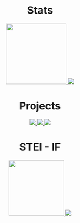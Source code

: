 <div align="center">
    <h1>Stats</h1>
    <a href = "https://github.com/IceTeaXXD/">
        <img src="https://github-readme-stats.vercel.app/api?username=IceTeaXXD&hide=issues&count_private=true&show_icons=true&theme=radical" height=164/>
        <img src="https://github-readme-stats.vercel.app/api/top-langs/?username=IceTeaXXD&layout=compact&theme=radical&hide=jupyter-notebook,"/>
    </a>

<div align="center">
    <h1>Projects</h1>
    <a href = "https://github.com/IceTeaXXD/Algeo01-21006">
        <img src="https://github-readme-stats.vercel.app/api/pin/?username=IceTeaXXD&theme=radical&repo=Algeo01-21006"/>
    </a>
    <a href = "https://github.com/IceTeaXXD/Tubes-Daspro-Kelompok-1">
        <img src="https://github-readme-stats.vercel.app/api/pin/?username=IceTeaXXD&theme=radical&repo=Tubes-Daspro-Kelompok-1"/>
    <a/>
    <a href = "https://github.com/IceTeaXXD/Tubes-PRD-AStar">
        <img src="https://github-readme-stats.vercel.app/api/pin/?username=IceTeaXXD&theme=radical&repo=Tubes-PRD-AStar"/>
    </a>

<div align="center">
    <h1>STEI - IF</h1>
    <a href = "https://github.com/IceTeaXXD/Praktikum-Daspro-2022">
        <img src="https://github-readme-stats.vercel.app/api/pin/?username=IceTeaXXD&theme=radical&repo=Praktikum-Daspro-2022" height=150/>
    </a>
    <a href = "https://github.com/IceTeaXXD/STEI-Introduction-To-Computation">
        <img src="https://github-readme-stats.vercel.app/api/pin/?username=IceTeaXXD&theme=radical&repo=STEI-Introduction-To-Computation"/>
    </a>

